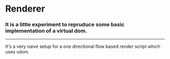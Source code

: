 
# Renderer

### It is a little experiment to repruduce some basic implementation of a virtual dom.

___


It's a very naive setup for a one directional flow based render script which uses vdom.
